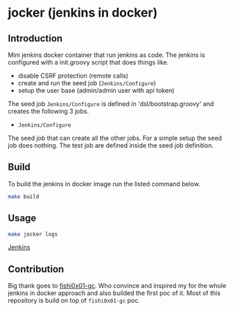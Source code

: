 # jocker (jenkins in docker)

## Introduction

Mini jenkins docker container that run jenkins as code. The jenkins is configured with
a init.groovy script that does things like.

* disable CSRF protection (remote calls)
* create and run the seed job (`Jenkins/Configure`)
* setup the user base (admin/admin user with api token)

The seed job `Jenkins/Configure` is defined in 'dsl/bootstrap.groovy' and creates the
following 3 jobs.

* `Jenkins/Configure`

The seed job that can create all the other jobs. For a simple setup the seed job does nothing. The test job are defined inside the seed job definition.

## Build

To build the jenkins in docker image run the listed command below.

```bash
make build
```

## Usage

```bash
make jocker logs
```
[Jenkins](http://localhost:8080/)


## Contribution

Big thank goes to [fishi0x01-gc](https://github.com/fishi0x01-gc).
Who convince and inspired my for the whole jenkins in docker approach and also
builded the first poc of it. Most of this repository is build on top of `fishi0x01-gc`
poc.
